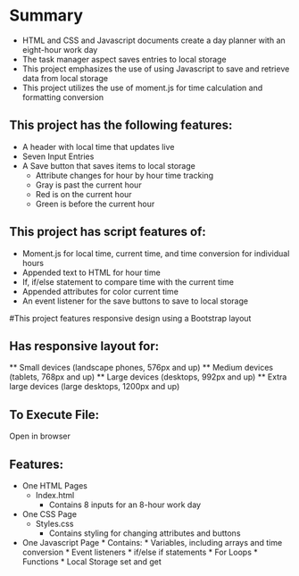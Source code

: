 # Summary
- HTML and CSS and Javascript documents create a day planner with an eight-hour work day
- The task manager aspect saves entries to local storage
- This project emphasizes the use of using Javascript to save and retrieve data from local storage
- This project utilizes the use of moment.js for time calculation and formatting conversion
## This project has the following features:
- A header with local time that updates live
- Seven Input Entries
- A Save button that saves items to local storage
    - Attribute changes for hour by hour time tracking
    - Gray is past the current hour
    - Red is on the current hour
    - Green is before the current hour

## This project has script features of:
- Moment.js for local time, current time, and time conversion for individual hours
- Appended text to HTML for hour time
- If, if/else statement to compare time with the current time
- Appended attributes for color current time
- An event listener for the save buttons to save to local storage

#This project features responsive design using a Bootstrap layout

## Has responsive layout for:
** Small devices (landscape phones, 576px and up) ** Medium devices (tablets, 768px and up) ** Large devices (desktops, 992px and up) ** Extra large devices (large desktops, 1200px and up)

## To Execute File:
Open in browser

## Features:
- One HTML Pages
    - Index.html
        - Contains 8 inputs for an 8-hour work day
- One CSS Page
    - Styles.css
        - Contains styling for changing attributes and buttons
- One Javascript Page * Contains: * Variables, including arrays and time conversion * Event listeners * if/else if statements * For Loops * Functions * Local Storage set and get

